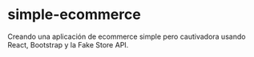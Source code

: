 # simple-ecommerce
Creando una aplicación de ecommerce simple pero cautivadora usando React, Bootstrap y la Fake Store API.
